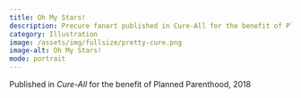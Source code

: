 ```yaml
---
title: Oh My Stars!
description: Precure fanart published in Cure-All for the benefit of Planned Parenthood, 2018
category: Illustration
image: /assets/img/fullsize/pretty-cure.png
image-alt: Oh My Stars!
mode: portrait
---
```


Published in *Cure-All* for the benefit of Planned Parenthood, 2018
